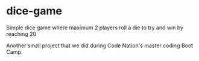 # dice-game
Simple dice game where maximum 2 players roll a die to try and win by reaching 20

Another small project that we did during Code Nation's master coding Boot Camp. 
